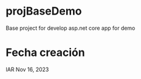 # projBaseDemo
Base project for develop asp.net core app for demo


# Fecha creación
IAR Nov 16, 2023
